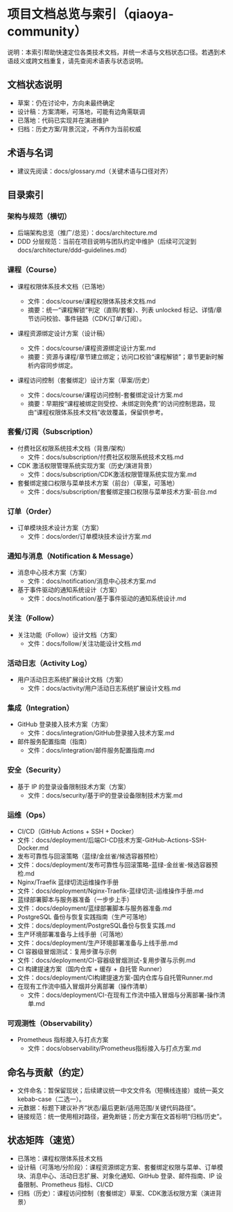 # 项目文档总览与索引（qiaoya-community）

说明：本索引帮助快速定位各类技术文档，并统一术语与文档状态口径。若遇到术语歧义或跨文档重复，请先查阅术语表与状态说明。

## 文档状态说明
- 草案：仍在讨论中，方向未最终确定
- 设计稿：方案清晰，可落地，可能有边角需联调
- 已落地：代码已实现并在演进维护
- 归档：历史方案/背景沉淀，不再作为当前权威

## 术语与名词
- 建议先阅读：docs/glossary.md（关键术语与口径对齐）

## 目录索引

### 架构与规范（横切）
- 后端架构总览（推广/总览）：docs/architecture.md
- DDD 分层规范：当前在项目说明与团队约定中维护（后续可沉淀到 docs/architecture/ddd-guidelines.md）

### 课程（Course）
- 课程权限体系技术文档（已落地）
  - 文件：docs/course/课程权限体系技术文档.md
  - 摘要：统一“课程解锁”判定（直购/套餐）、列表 unlocked 标记、详情/章节访问校验、事件链路（CDK/订单/订阅）。

- 课程资源绑定设计方案（设计稿）
  - 文件：docs/course/课程资源绑定设计方案.md
  - 摘要：资源与课程/章节建立绑定；访问口校验“课程解锁”；章节更新时解析内容同步绑定。

- 课程访问控制（套餐绑定）设计方案（草案/历史）
  - 文件：docs/course/课程访问控制-套餐绑定设计方案.md
  - 摘要：早期按“课程被绑定则受控、未绑定则免费”的访问控制思路，现由“课程权限体系技术文档”收敛覆盖，保留供参考。

### 套餐/订阅（Subscription）
- 付费社区权限系统技术文档（背景/架构）
  - 文件：docs/subscription/付费社区权限系统技术文档.md
- CDK 激活权限管理系统实现方案（历史/演进背景）
  - 文件：docs/subscription/CDK激活权限管理系统实现方案.md
- 套餐绑定接口权限与菜单技术方案（前台）（草案，可落地）
  - 文件：docs/subscription/套餐绑定接口权限与菜单技术方案-前台.md

### 订单（Order）
- 订单模块技术设计方案（方案）
  - 文件：docs/order/订单模块技术设计方案.md

### 通知与消息（Notification & Message）
- 消息中心技术方案（方案）
  - 文件：docs/notification/消息中心技术方案.md
- 基于事件驱动的通知系统设计（方案）
  - 文件：docs/notification/基于事件驱动的通知系统设计.md

### 关注（Follow）
- 关注功能（Follow）设计文档（方案）
  - 文件：docs/follow/关注功能设计文档.md

### 活动日志（Activity Log）
- 用户活动日志系统扩展设计文档（方案）
  - 文件：docs/activity/用户活动日志系统扩展设计文档.md

### 集成（Integration）
- GitHub 登录接入技术方案（方案）
  - 文件：docs/integration/GitHub登录接入技术方案.md
- 邮件服务配置指南（指南）
  - 文件：docs/integration/邮件服务配置指南.md

### 安全（Security）
- 基于 IP 的登录设备限制技术方案（方案）
  - 文件：docs/security/基于IP的登录设备限制技术方案.md

### 运维（Ops）
 - CI/CD（GitHub Actions + SSH + Docker）
  - 文件：docs/deployment/后端CI-CD技术方案-GitHub-Actions-SSH-Docker.md
 - 发布可靠性与回滚策略（蓝绿/金丝雀/候选容器预检）
  - 文件：docs/deployment/发布可靠性与回滚策略-蓝绿-金丝雀-候选容器预检.md
 - Nginx/Traefik 蓝绿切流运维操作手册
  - 文件：docs/deployment/Nginx-Traefik-蓝绿切流-运维操作手册.md
 - 蓝绿部署脚本与服务器准备（一步步上手）
  - 文件：docs/deployment/蓝绿部署脚本与服务器准备.md
 - PostgreSQL 备份与恢复实践指南（生产可落地）
  - 文件：docs/deployment/PostgreSQL备份与恢复实践.md
 - 生产环境部署准备与上线手册（可落地）
  - 文件：docs/deployment/生产环境部署准备与上线手册.md
 - CI 容器级冒烟测试：复用步骤与示例
  - 文件：docs/deployment/CI-容器级冒烟测试-复用步骤与示例.md
 - CI 构建提速方案（国内仓库 + 缓存 + 自托管 Runner）
  - 文件：docs/deployment/CI构建提速方案-国内仓库与自托管Runner.md
- 在现有工作流中插入冒烟并分离部署（操作清单）
  - 文件：docs/deployment/CI-在现有工作流中插入冒烟与分离部署-操作清单.md

### 可观测性（Observability）
- Prometheus 指标接入与打点方案
  - 文件：docs/observability/Prometheus指标接入与打点方案.md

## 命名与贡献（约定）
- 文件命名：暂保留现状；后续建议统一中文文件名（短横线连接）或统一英文 kebab-case（二选一）。
- 元数据：标题下建议补齐“状态/最后更新/适用范围/关键代码路径”。
- 链接规范：统一使用相对路径，避免断链；历史方案在文首标明“归档/历史”。

## 状态矩阵（速览）
- 已落地：课程权限体系技术文档
- 设计稿（可落地/分阶段）：课程资源绑定方案、套餐绑定权限与菜单、订单模块、消息中心、活动日志扩展、对象化通知、GitHub 登录、邮件指南、IP 设备限制、Prometheus 指标、CI/CD
- 归档（历史）：课程访问控制（套餐绑定）草案、CDK激活权限方案（演进背景）
